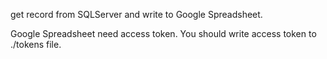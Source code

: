get record from SQLServer and write to Google Spreadsheet.

Google Spreadsheet need access token.
You should write access token to ./tokens file.
